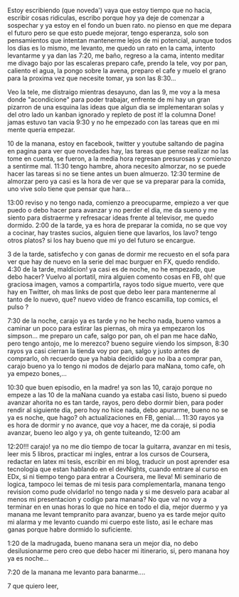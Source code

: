 Estoy escribiendo (que noveda') vaya que estoy tiempo que no hacia,
escribir cosas ridiculas, escribo porque hoy ya deje de comenzar a
sospechar y ya estoy en el fondo un buen rato.  no pienso en que me
depara el futuro pero se que esto puede mejorar, tengo esperanza, solo
son pensamientos que intentan mantenerme lejos de mi potencial, aunque
todos los dias es lo mismo, me levanto, me quedo un rato en la cama,
intento levantarme y ya dan las 7:20, me baño, regreso a la cama,
intento meditar me divago bajo por las escaleras preparo cafe, prendo
la tele, voy por pan, caliento el agua, la pongo sobre la avena,
preparo el cafe y muelo el grano para la proxima vez que necesite
tomar, ya son las 8:30...

Veo la tele, me distraigo mientras desayuno, dan las 9, me voy a la mesa
donde "acondicione" para poder trabajar, enfrente de mi hay un gran pizarron
de una esquina las ideas que algun dia se implementaran solas y del otro lado
un kanban ignorado y repleto de post it! la columna Done! jamas estuvo tan vacia
9:30 y no he empezado con las tareas que en mi mente queria empezar.

10 de la manana, estoy en facebook, twitter y  youtube saltando de pagina en
pagina para ver que novedades hay, las tareas que pense  realizar no las
tome en cuenta, se fueron, a la media hora regresan presurosas y  comienzo a
sentirme mal. 11:30  tengo hambre, ahora necesito almorzar, no se puede hacer
las tareas si no se tiene antes un buen almuerzo. 12:30 termine de almorzar
pero ya casi es la hora de ver que se va preparar para la comida, uno vive
solo tiene que pensar que hara...

13:00 reviso y no tengo nada, comienzo a preocuparme, empiezo a ver que puedo
o debo hacer para avanzar y no perder el dia,  me da sueno y me siento para
distraerme y refresacar ideas frente al televisor, me quedo dormido. 2:00 de
la tarde, ya es hora de preparar la comida, no se que voy a cocinar, hay trastes
sucios, alguien tiene que lavarlos, los lavo?  tengo otros platos? si los hay
bueno que mi yo del futuro se encargue.

3 de la tarde, satisfecho y con ganas de dormir me recuesto en el sofa para ver
que hay de nuevo en la serie del mac burguer en FX,  quedo rendido. 4:30 de
la tarde, maldicion! ya casi es de noche, no he empezado, que debo hacer? Vuelvo
al portatil, mira alguien comento cosas en FB, oh! que graciosa imagen, vamos a
compartirla, rayos todo sigue muerto, vere que hay en Twitter, oh mas links de
post que debo leer para mantenerme al tanto de lo nuevo, que? nuevo video de
franco escamilla, top comics, el pulso ?

7:30 de la noche, carajo ya es tarde y no he hecho nada,  bueno vamos a caminar
un poco para estirar las piernas, oh mira ya empezaron los simpson...
me preparo un cafe, salgo por pan, oh el pan me hace daNo, pero tengo antojo,
me lo merezco?  bueno  seguire viendo los simpson, 8:30 rayos ya casi cierran
la tienda voy por pan, salgo y justo antes de comprarlo, oh recuerdo que ya
habia decidido que no iba a comprar pan, carajo bueno ya lo tengo ni modos de
dejarlo para maNana, tomo cafe, oh ya empezo bones,...

10:30 que buen episodio, en la madre! ya son las 10, carajo porque no empeze a
las 10 de la maNana cuando ya estaba casi listo, bueno si puedo avanzar ahorita
no es tan tarde, rayos, pero debo dormir bien, para poder rendir al siguiente
dia, pero hoy no hice nada, debo apurarme, bueno  no se ya es noche, que hago?
oh actualizaciones en FB, genial.... 11:30 rayos ya es hora de dormir y no
avance, que voy a hacer,  me da coraje, si podia avanzar, bueno leo algo y ya,
oh gente tuiteando, 12:00 am

12:20!!! carajo! ya no me dio tiempo de tocar la guitarra, avanzar en mi tesis,
leer mis 5 libros, practicar mi ingles, entrar a los cursos de Coursera,
redactar en latex mi tesis,  escribir en mi blog, traducir un post
aprender esa tecnologia que estan hablando en el devNights, cuando entrare
al curso en EDx, si ni tiempo tengo para entrar a Coursera, me lleva! Mi
seminario de logica, tampoco lei temas de mi tesis para complementarla, manana
tengo revision como pude olvidarlo! no tengo nada y si me desvelo para acabar
al menos mi presentacion y codigo  para manana? No que va! no voy a terminar en
en unas horas lo que no hice en todo el dia, mejor duermo y ya manana me levant
tempranito para avanzar, bueno ya es tarde mejor quito mi alarma y me levanto
cuando mi cuerpo este listo, asi le echare mas ganas porque habre dormido lo
suficiente.

1:20 de la madrugada, bueno manana sera un mejor dia, no debo desilusionarme
pero creo que debo hacer mi  itinerario, si, pero manana hoy ya es noche...


7:20 de la manana me levanto para banarme....

7
que quiero leer,

